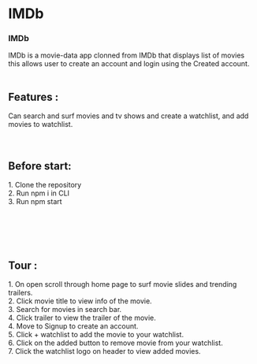 # IMDb
<h3>IMDb</h3> IMDb is a movie-data app clonned from IMDb that displays list of
movies this allows user to create an account and login using the
Created account.
<br><br>
<h2>Features :</h2>
Can search and surf movies and tv shows and create a watchlist, and add movies to watchlist.
<br><br><br>
<!-- <img src='https://github.com/vvek475/Bakeology/blob/main/SC/Hero.jpg'> -->
<h2>Before start:</h2>
1. Clone the repository <br>
2. Run npm i in CLI<br>
3. Run npm start<br>

<br><br>
<!-- <img src='https://github.com/vvek475/Bakeology/blob/main/SC/Categories.jpg'> -->
<br>
<!-- <img src='https://github.com/vvek475/Bakeology/blob/main/SC/Feedback.jpg'> -->
<h2>Tour :</h2>
1. On open scroll through home page to surf movie slides and trending trailers.<br>
2. Click movie title to view info of the movie.<br>
3. Search for movies in search bar.<br>
4. Click trailer to view the trailer of the movie.<br>
4. Move to Signup to create an account.<br>
5. Click + watchlist to add the movie to your watchlist.<br>
6. Click on the added button to remove movie from your watchlist.<br>
7. Click the watchlist logo on header to view added movies.<br>
